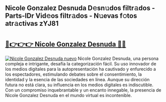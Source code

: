 ## Nicole Gonzalez Desnuda D𝚎sn𝚞dos filtr𝚊dos - Parts-lDr Vid𝚎os filtr𝚊dos - N𝚞evas f𝚘tos atr𝚊ctivas zYJ81

# <h2><a href="http://mb0lrk.tromn.icu/?c=Nicole+Gonzalez+Desnuda">🔗👉👉👉 Nicole Gonzalez Desnuda 🔗🔗</a></h2>

[![Nicole Gonzalez Desnuda nuevo](https://i.imgur.com/pEAQMta.gif)](http://mb0lrk.tromn.icu/?c=Nicole+Gonzalez+Desnuda)
Nicole Gonzalez Desnuda, una persona compleja e intrigante, desafía la categorización fácil. Su uso innovador de los medios digitales para la autopresentación ha cautivado y enfurecido a los espectadores, estimulando debates sobre el consentimiento, la identidad y la esencia de las sociedades en línea. Aunque su dirección futura no está clara, su influencia en los medios digitales es indiscutible. Con un compromiso inquebrantable y un encanto innegable, la presencia de Nicole Gonzalez Desnuda en el mundo virtual es incontenible.

